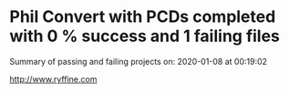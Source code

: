 # Phil Convert with PCDs completed with 0 % success and 1 failing files

Summary of passing and failing projects on: 2020-01-08 at 00:19:02

http://www.ryffine.com
